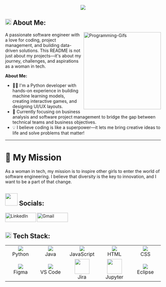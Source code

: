 <p align="center">
  <img src="https://capsule-render.vercel.app/api?type=waving&color=gradient&text=Hi%20I%20Am%20Asma%20Rafiq%20Here%F0%9F%99%8B%E2%80%8D%E2%99%80%EF%B8%8F%F0%9F%A4%8D&fontSize=40&height=140&width=100%&section=header"/>
</p>


## <img src='https://media.giphy.com/media/ES9cAJlcxblRESzOH1/giphy.gif' height=20 /> About Me:

<img align='right' src='https://media.giphy.com/media/1g3rD8cW8QO0cKQnU9/giphy.gif' height="250" alt='Programming-Gifs'>
<p style="max-width: 490px;"> A passionate software engineer with a love for coding, project management, and building data-driven solutions. This README is not just about my projects—it's about my journey, challenges, and aspirations as a woman in tech.</p>

**About Me:**

- 👩‍💻 I'm a Python developer with hands-on experience in building machine learning models, creating interactive games, and designing UI/UX layouts.
- 💼 Currently focusing on business analysis and software project management to bridge the gap between technical teams and business objectives.
- 💡 I believe coding is like a superpower—it lets me bring creative ideas to life and solve problems that matter!

---

# 🎯 My Mission
As a woman in tech, my mission is to inspire other girls to enter the world of software engineering. I believe that diversity is the key to innovation, and I want to be a part of that change.

## <img src='.github/workflows/tech.gif' height=40 /> Socials:

<div>
<a href="https://www.linkedin.com/in/asma-rafiq-144388261/" target="__blank"><img align="left" alt="LinkedIn" height="30px" width="100px" src="https://img.shields.io/badge/Linkedin-0A66C2?style=for-the-badge&logo=Linkedin&logoColor=white" /></a>
<a href="mailto:blogbyasma2811@gmail.com" target="__blank"><img align="left" alt="Gmail" height="30px" width="100px" src="https://img.shields.io/badge/Gmail-EA4335?style=for-the-badge&logo=Gmail&logoColor=white" /></a>
</div>

<br />
<br />

## <img src='https://media.giphy.com/media/QTfX9Ejfra3ZmNxh6B/giphy.gif' height=20 /> Tech Stack:

<table align='center'>
  <tr>
    <td align="center" width="100px">
      <img src="https://skillicons.dev/icons?i=python" /><br>Python
    </td>
    <td align="center" width="100px">
      <img src="https://skillicons.dev/icons?i=java" /><br>Java
    </td>
    <td align="center" width="100px">
      <img src="https://skillicons.dev/icons?i=javascript" /><br>JavaScript
    </td>
    <td align="center" width="100px">
      <img src="https://skillicons.dev/icons?i=html" /><br>HTML
    </td>
    <td align="center" width="100px">
      <img src="https://skillicons.dev/icons?i=css" /><br>CSS
    </td>
  </tr>
  <tr>
    <td align="center" width="100px">
      <img src="https://skillicons.dev/icons?i=figma" /><br>Figma
    </td>
    <td align="center" width="100px">
      <img src="https://skillicons.dev/icons?i=vscode" /><br>VS Code
    </td>
    <td align="center" width="100px">
      <img src="https://cdn.worldvectorlogo.com/logos/jira-1.svg" width="48" height="48" /><br>Jira
    </td>
    <td align="center" width="100px">
      <img src="https://upload.wikimedia.org/wikipedia/commons/3/38/Jupyter_logo.svg" width="48" height="48" /><br>Jupyter
    </td>
    <td align="center" width="100px">
      <img src="https://skillicons.dev/icons?i=eclipse" /><br>Eclipse
    </td>
  </tr>
</table>



